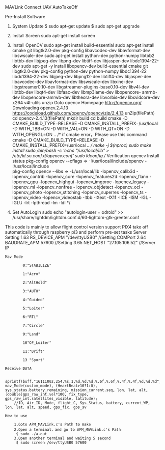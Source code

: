 MAVLink Connect UAV AutoTakeOff

Pre-Install Software

1.	System Update
	$ sudo apt-get update
	$ sudo apt-get upgrade

2.	Install Screen
	sudo apt-get install screen
	
3.	Install OpenCV
	sudo apt-get install build-essential
	sudo apt-get install cmake git libgtk2.0-dev pkg-config libavcodec-dev libavformat-dev libswscale-dev
	sudo apt-get install python-dev python-numpy libtbb2 libtbb-dev libjpeg-dev libpng-dev libtiff-dev libjasper-dev libdc1394-22-dev
	sudo apt-get -y install libopencv-dev build-essential cmake git libgtk2.0-dev pkg-config python-dev python-numpy libdc1394-22 		libdc1394-22-dev libjpeg-dev libpng12-dev libtiff4-dev libjasper-dev libavcodec-dev libavformat-dev libswscale-dev libxine-dev 		libgstreamer0.10-dev libgstreamer-plugins-base0.10-dev libv4l-dev libtbb-dev libqt4-dev libfaac-dev libmp3lame-dev libopencore-		amrnb-dev libopencore-amrwb-dev libtheora-dev libvorbis-dev libxvidcore-dev x264 v4l-utils unzip
	Goto opencv Homepage
	http://opencv.org/
	Downloading opencv.2.4.13
	https://codeload.github.com/opencv/opencv/zip/2.4.13
	unZip(filePath)
	cd opencv-2.4.13(filePath)
	mkdir build
	cd build
	cmake -D CMAKE_BUILD_TYPE=RELEASE -D CMAKE_INSTALL_PREFIX=/usr/local -D WITH_TBB=ON -D WITH_V4L=ON -D WITH_QT=ON -D 			WITH_OPENGL=ON ..
	/* 
		if cmake error，Please use this command
		cmake -D CMAKE_BUILD_TYPE=RELEASE -D CMAKE_INSTALL_PREFIX=/usr/local ..
	*/
	make -j $(nproc)
	sudo make install
	sudo /bin/bash -c 'echo "/usr/local/lib" > /etc/ld.so.conf.d/opencv.conf'
	sudo ldconfig
	/* 
		Verification opencv Install status
		pkg-config opencv --cflags
			=> -I/usr/local/include/opencv -I/usr/local/include  
	 	pkg-config opencv --libs
	 		=> -L/usr/local/lib -lopencv_calib3d -lopencv_contrib -lopencv_core -lopencv_features2d -lopencv_flann -					lopencv_gpu -lopencv_highgui -lopencv_imgproc -lopencv_legacy -lopencv_ml -lopencv_nonfree -						lopencv_objdetect -lopencv_ocl -lopencv_photo -lopencv_stitching -lopencv_superres -lopencv_ts -					lopencv_video -lopencv_videostab -ltbb -lXext -lX11 -lICE -lSM -lGL -lGLU -lrt -lpthread -lm -ldl 
	*/

4.	Set AutoLogin
	sudo echo "autologin-user = odroid" >> /usr/share/lightdm/lightdm.conf.d/60-lightdm-gtk-greeter.conf


This code is mainly to allow flight control version support PIX4 take off automatically through raspberry pi3 and perform pre-set tasks
	Server Setting
	1.63 RS_DEVICE_APM "/dev/ttyUSB0"  //Setting COMPort
	2.64 BAUDRATE_APM  57600           //Setting 
	3.65 NET_HOST	  "27.105.106.52" //Server IP 

	Mav Mode

			0:"STABILIZE"

			1:"Acro"

			2:"AltHold"

			3:"AUTO"
			
			4:"Guided"

			5:"Loiter"

			6:"RTL"

			7:"Circle"

			9:"Land"

			10"OF_Loiter"

			11:"Drift"

			13 "Sport"

	Receive DATA

		sprintf(buff,"16111002,254,%s,1,%d,%d,%d,%.6f,%.6f,%.4f,%.4f,%d,%d,%d", mav_Mode(custom_mode), (HeartBeat>10?1:0), 			sys_status.battery_remaining, mission_current.seq, lon, lat, alt, (double)gps_raw_int.vel*100, fix_type, 				gps_raw_int.satellites_visible, latitude);
		//ID, Air_ID, Mode, flight_C, Sys_Status, battery, current_WP, lon, lat, alt, speed, gps_fix, gps_sv

	How to use 

		1.Goto APM_MAVLink.c's Path to make
		2.Open a terminal，and go to APM_MAVLink.c's Path
		 $ sudo ./a.out
		3.Open another terminal and waiting 5 second 
		 $ sudo screen /dev/ttyUSB0 57600

